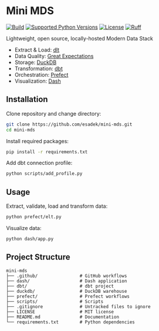 # Mini MDS

[![Build](https://img.shields.io/github/actions/workflow/status/esadek/mini-mds/ci.yml)](https://github.com/esadek/mini-mds/actions/workflows/ci.yml)
[![Supported Python Versions](https://img.shields.io/badge/python-3.9_%7C_3.10_%7C_3.11_%7C_3.12-blue)](https://www.python.org/downloads/)
[![License](https://img.shields.io/github/license/esadek/mini-mds)](https://github.com/esadek/mini-mds/blob/main/LICENSE)
[![Ruff](https://img.shields.io/endpoint?url=https://raw.githubusercontent.com/astral-sh/ruff/main/assets/badge/v2.json)](https://github.com/astral-sh/ruff)

Lightweight, open source, locally-hosted Modern Data Stack

- Extract & Load: [dlt](https://dlthub.com/)
- Data Quality: [Great Expectations](https://greatexpectations.io/)
- Storage: [DuckDB](https://duckdb.org/)
- Transformation: [dbt](https://www.getdbt.com/)
- Orchestration: [Prefect](https://www.prefect.io/)
- Visualization: [Dash](https://dash.plotly.com/)

## Installation

Clone repository and change directory:

```bash
git clone https://github.com/esadek/mini-mds.git
cd mini-mds
```

Install required packages:

```bash
pip install -r requirements.txt
```

Add dbt connection profile:

```bash
python scripts/add_profile.py
```

## Usage

Extract, validate, load and transform data:

```bash
python prefect/elt.py
```

Visualize data:

```bash
python dash/app.py
```

## Project Structure

```
mini-mds
├── .github/                # GitHub workflows
├── dash/                   # Dash application
├── dbt/                    # dbt project
├── duckdb/                 # DuckDB warehouse
├── prefect/                # Prefect workflows
├── scripts/                # Scripts
├── .gitignore              # Untracked files to ignore
├── LICENSE                 # MIT license
├── README.md               # Documentation
└── requirements.txt        # Python dependencies
```
